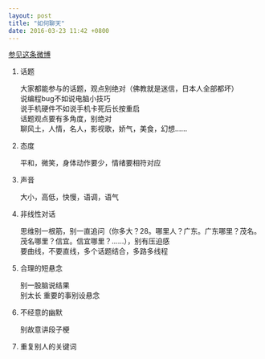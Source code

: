 ```yaml
---
layout: post
title: "如何聊天"
date: 2016-03-23 11:42 +0800
---
```

[参见这条微博](http://weibo.com/1742566624/Dnxr5ho01?type=comment#_rnd14587044733760)  

1. 话题  

      大家都能参与的话题，观点别绝对（佛教就是迷信，日本人全部都坏）  
      说编程bug不如说电脑小技巧  
      说手机硬件不如说手机卡死后长按重启  
      话题观点要有多角度，别绝对  
      聊风土，人情，名人，影视歌，娇气，美食，幻想……  

2. 态度  

      平和，微笑，身体动作要少，情绪要相符对应  
   
3. 声音  
   
      大小，高低，快慢，语调，语气  

4. 非线性对话  

      思维别一根筋，别一直追问（你多大？28。哪里人？广东。广东哪里？茂名。茂名哪里？信宜。信宜哪里？……），别有压迫感  
      要曲线，不要直线，多个话题结合，多路多线程  

5. 合理的短悬念  

      别一股脑说结果  
      别太长
      重要的事别设悬念  

6. 不经意的幽默  
 
     别故意讲段子梗  

7. 重复别人的关键词  
